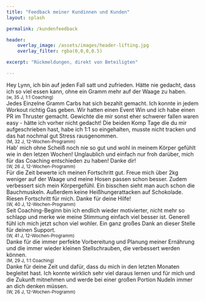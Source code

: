 ```yaml
---
title: "Feedback meiner Kundinnen und Kunden"
layout: splash

permalink: /kundenfeedback

header:
    overlay_image: /assets/images/header-lifting.jpg
    overlay_filter: rgba(0,0,0,0.5)

excerpt: "Rückmeldungen, direkt von Beteiligten"

---
```


<div class="timeline">

 <div class="container left">  
    <div class="content">
      Hey Lynn, ich bin auf jeden Fall satt und zufrieden. Hätte nie gedacht, dass ich so viel essen kann, ohne ein Gramm mehr auf der Waage zu haben.<br>
      <small>(w, 35 J, 1:1 Coaching)</small>
  </div>
</div>


<div class="container right"> 
<div class="content">
    Jedes Einzelne Gramm Carbs hat sich bezahlt gemacht. Ich konnte in jedem Workout richtig Gas geben. Wir hatten einen Event Win und ich habe einen PR im Thruster gemacht. Gewichte die mir sonst eher schwerer fallen waren easy - hätte ich vorher nicht gedacht! Die beiden Komp Tage die du mir aufgeschrieben hast, habe ich 1:1 so eingehalten, musste nicht tracken und das hat nochmal gut Stress rausgenommen. 
    <br>
    <small>(M, 32 J, 12-Wochen-Programm)</small>
    </div>
</div> 

<div class="container left">  
   <div class="content">
  Hab' mich ohne Scheiß noch nie so gut und wohl in meinem Körper gefühlt wie in den letzen Wochen! Unglaublich und einfach nur froh darüber, mich für das Coaching entschieden zu haben! Danke dir!
  <br> 
  <small>(W, 26 J, 12-Wochen-Programm)</small>
    </div>
</div> 

<div class="container right">  
   <div class="content">
   Für die Zeit bewerte ich meinen Fortschritt gut. Freue mich über 2kg weniger auf der Waage und meine Hosen passen schon besser. Zudem verbessert sich mein Körpergefühl. Ein bisschen sieht man auch schon die Bauchmuskeln. Außerdem keine Heißhungerattacken auf Schokolade. Riesen Fortschritt für mich. Danke für deine Hilfe! 
   <br>
   <small>(W, 40 J, 12-Wochen-Programm)</small>
    </div>
</div> 

<div class="container left">  
   <div class="content">
   Seit Coaching-Beginn bin ich endlich wieder motivierter, nicht mehr so schlapp und merke wie meine Stimmung einfach viel besser ist. Generell fühl ich mich jetzt schon viel wohler. Ein ganz großes Dank an dieser Stelle für deinen Support. 
   <br>
   <small>(W, 41 J, 12-Wochen-Programm)</small>
    </div>
</div> 

<div class="container right">  
   <div class="content">
   Danke für die immer perfekte Vorbereitung und Planung meiner Ernährung und die immer wieder kleinen Stellschrauben, die verbessert werden können. 
   <br>
  <small>(M, 29 J, 1:1 Coaching)</small>
    </div>
</div> 
<div class="container left">  
   <div class="content">
   Danke für deine Zeit und dafür, dass du mich in den letzten Monaten begleitet hast. Ich konnte wirklich sehr viel daraus lernen und für mich und die Zukunft mitnehmen und werde bei einer großen Portion Nudeln immer an dich denken müssen. 
   <br>
   <small>(W, 26 J, 12-Wochen-Programm)</small>
    </div>
</div> 
